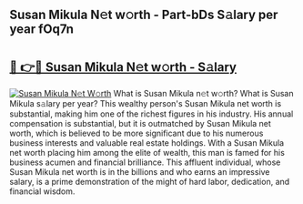## Susan Mikula N𝚎t w𝚘rth - Part-bDs S𝚊lary per year fOq7n

# <h2><a href="http://gc21qtl.nevu.top/?p=Susan+Mikula">🔗 👉🔴 Susan Mikula N𝚎t w𝚘rth - S𝚊lary</a></h2>

[![Susan Mikula N𝚎t W𝚘rth](https://i.imgur.com/Oavwk0R.jpeg)](http://gc21qtl.nevu.top/?p=Susan+Mikula)
What is Susan Mikula n𝚎t w𝚘rth? What is Susan Mikula s𝚊lary per year?
This wealthy person's Susan Mikula net worth is substantial, making him one of the richest figures in his industry. His annual compensation is substantial, but it is outmatched by Susan Mikula net worth, which is believed to be more significant due to his numerous business interests and valuable real estate holdings. With a Susan Mikula net worth placing him among the elite of wealth, this man is famed for his business acumen and financial brilliance. This affluent individual, whose Susan Mikula net worth is in the billions and who earns an impressive salary, is a prime demonstration of the might of hard labor, dedication, and financial wisdom.
